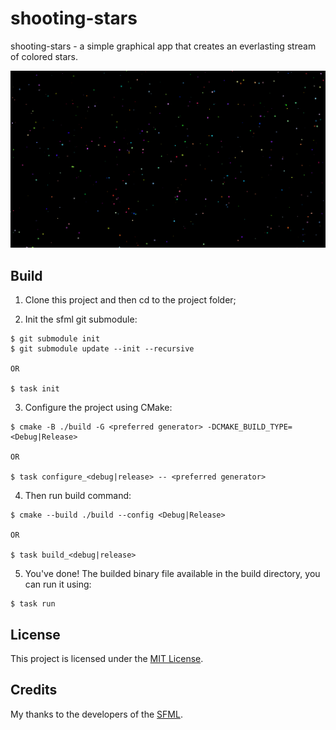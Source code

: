 # shooting-stars

shooting-stars - a simple graphical app that creates an everlasting stream of colored stars.

<img src="app.gif" width="750"/>

## Build

1. Clone this project and then cd to the project folder;

2. Init the sfml git submodule:
```
$ git submodule init
$ git submodule update --init --recursive

OR

$ task init
```

3. Configure the project using CMake:
```
$ cmake -B ./build -G <preferred generator> -DCMAKE_BUILD_TYPE=<Debug|Release>

OR

$ task configure_<debug|release> -- <preferred generator>
```

4. Then run build command:
```
$ cmake --build ./build --config <Debug|Release>

OR

$ task build_<debug|release>
```

5. You've done! The builded binary file available in the build directory, you can run it using:
```
$ task run
```

## License

This project is licensed under the [MIT License](LICENSE).

## Credits

My thanks to the developers of the [SFML](https://github.com/SFML/SFML).
